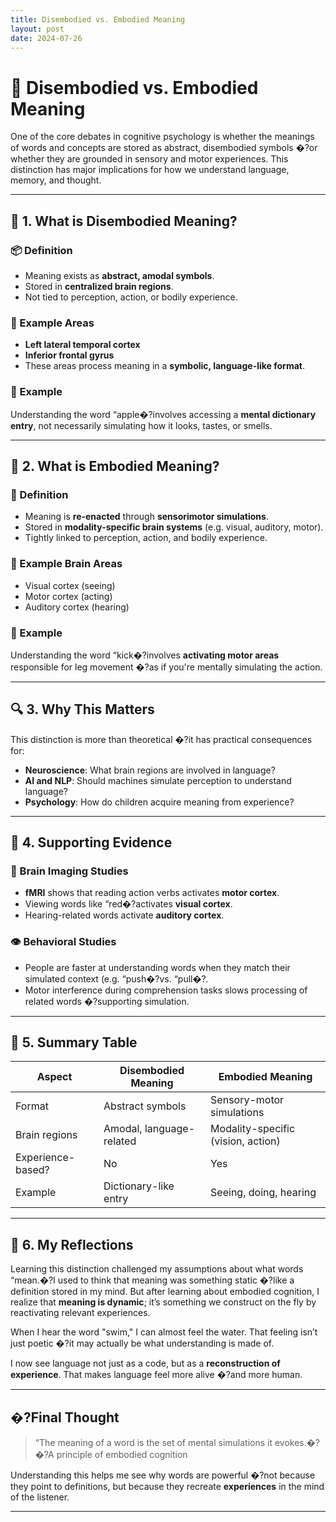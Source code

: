 ```yaml
---
title: Disembodied vs. Embodied Meaning
layout: post
date: 2024-07-26
---
```


# 🧠 Disembodied vs. Embodied Meaning

One of the core debates in cognitive psychology is whether the meanings of words and concepts are stored as abstract, disembodied symbols �?or whether they are grounded in sensory and motor experiences. This distinction has major implications for how we understand language, memory, and thought.

---

## 🧩 1. What is Disembodied Meaning?

### 📦 Definition

- Meaning exists as **abstract, amodal symbols**.
- Stored in **centralized brain regions**.
- Not tied to perception, action, or bodily experience.

### 🧠 Example Areas

- **Left lateral temporal cortex**
- **Inferior frontal gyrus**
- These areas process meaning in a **symbolic, language-like format**.

### 💬 Example

Understanding the word “apple�?involves accessing a **mental dictionary entry**, not necessarily simulating how it looks, tastes, or smells.

---

## 🧠 2. What is Embodied Meaning?

### 🌿 Definition

- Meaning is **re-enacted** through **sensorimotor simulations**.
- Stored in **modality-specific brain systems** (e.g. visual, auditory, motor).
- Tightly linked to perception, action, and bodily experience.

### 🧠 Example Brain Areas

- Visual cortex (seeing)
- Motor cortex (acting)
- Auditory cortex (hearing)

### 💬 Example

Understanding the word “kick�?involves **activating motor areas** responsible for leg movement �?as if you're mentally simulating the action.

---

## 🔍 3. Why This Matters

This distinction is more than theoretical �?it has practical consequences for:

- **Neuroscience**: What brain regions are involved in language?
- **AI and NLP**: Should machines simulate perception to understand language?
- **Psychology**: How do children acquire meaning from experience?

---

## 🧠 4. Supporting Evidence

### 🧪 Brain Imaging Studies

- **fMRI** shows that reading action verbs activates **motor cortex**.
- Viewing words like “red�?activates **visual cortex**.
- Hearing-related words activate **auditory cortex**.

### 👁 Behavioral Studies

- People are faster at understanding words when they match their simulated context (e.g. “push�?vs. “pull�?.
- Motor interference during comprehension tasks slows processing of related words �?supporting simulation.

---

## 🔄 5. Summary Table

| Aspect              | Disembodied Meaning       | Embodied Meaning                   |
|---------------------|---------------------------|------------------------------------|
| Format              | Abstract symbols           | Sensory-motor simulations          |
| Brain regions       | Amodal, language-related   | Modality-specific (vision, action) |
| Experience-based?   | No                         | Yes                                |
| Example             | Dictionary-like entry      | Seeing, doing, hearing             |

---

## 💭 6. My Reflections

Learning this distinction challenged my assumptions about what words “mean.�?I used to think that meaning was something static �?like a definition stored in my mind. But after learning about embodied cognition, I realize that **meaning is dynamic**; it’s something we construct on the fly by reactivating relevant experiences.

When I hear the word "swim," I can almost feel the water. That feeling isn’t just poetic �?it may actually be what understanding is made of.

I now see language not just as a code, but as a **reconstruction of experience**. That makes language feel more alive �?and more human.

---

## �?Final Thought

> “The meaning of a word is the set of mental simulations it evokes.�?�?A principle of embodied cognition

Understanding this helps me see why words are powerful �?not because they point to definitions, but because they recreate **experiences** in the mind of the listener.

---
